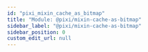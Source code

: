 ```yaml
---
id: "pixi_mixin_cache_as_bitmap"
title: "Module: @pixi/mixin-cache-as-bitmap"
sidebar_label: "@pixi/mixin-cache-as-bitmap"
sidebar_position: 0
custom_edit_url: null
---
```


